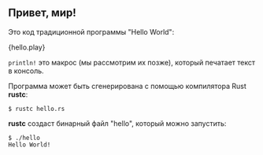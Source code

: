 ## Привет, мир!

Это код традиционной программы "Hello World":

{hello.play}

`println!` это макрос (мы рассмотрим их позже), который печатает текст в консоль.

Программа может быть сгенерирована с помощью компилятора Rust **rustc**:
```
$ rustc hello.rs
```

**rustc** создаст бинарный файл "hello", который можно запустить:
```
$ ./hello
Hello World!
```
